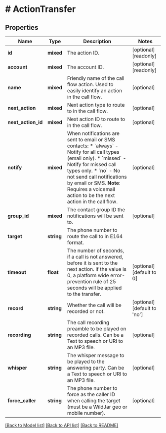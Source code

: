 # # ActionTransfer

## Properties

Name | Type | Description | Notes
------------ | ------------- | ------------- | -------------
**id** | **mixed** | The action ID. | [optional] [readonly]
**account** | **mixed** | The account ID. | [optional] [readonly]
**name** | **mixed** | Friendly name of the call flow action. Used to easily identify an action in the call flow. | [optional]
**next_action** | **mixed** | Next action type to route to in the call flow. | [optional]
**next_action_id** | **mixed** | Next action ID to route to in the call flow. | [optional]
**notify** | **mixed** | When notifications are sent to email or SMS contacts:   * &#x60;always&#x60; - Notify for all call types (email only).   * &#x60;missed&#x60; - Notify for missed call types only.   * &#x60;no&#x60; - No not send call notifications by email or SMS. **Note**: Requires a voicemail action to be the next action in the call flow. | [optional]
**group_id** | **mixed** | The contact group ID the notifications will be sent to. | [optional]
**target** | **string** | The phone number to route the call to in E164 format. |
**timeout** | **float** | The number of seconds, if a call is not answered, before it is sent to the next action. If the value is 0, a platform wide error-prevention rule of 25 seconds will be applied to the transfer. | [optional] [default to 0]
**record** | **string** | Whether the call will be recorded or not. | [optional] [default to 'no']
**recording** | **string** | The call recording preamble to be played on recorded calls. Can be a Text to speech or URI to an MP3 file. | [optional]
**whisper** | **string** | The whisper message to be played to the answering party. Can be a Text to speech or URI to an MP3 file. | [optional]
**force_caller** | **string** | The phone number to force as the caller ID when calling the target (must be a WildJar geo or mobile number). | [optional]

[[Back to Model list]](../../README.md#models) [[Back to API list]](../../README.md#endpoints) [[Back to README]](../../README.md)
